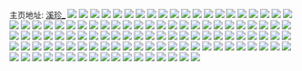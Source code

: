 主页地址: [溪珍_](https://weibo.com/u/5482149608) 
![](https://wx4.sinaimg.cn/mw2000/005Z0xxSly1h9qm22zzpuj30zo0xrdkn.jpg) 
![](https://wx4.sinaimg.cn/mw2000/005Z0xxSly1h9n3dme3amj316x37k4qq.jpg) 
![](https://wx4.sinaimg.cn/mw2000/005Z0xxSly1h9n3do1ctej315o39zx6p.jpg) 
![](https://wx4.sinaimg.cn/mw2000/005Z0xxSly1h9n3dppk85j317l37k1ky.jpg) 
![](https://wx4.sinaimg.cn/mw2000/005Z0xxSly1h9n3dqvii0j315o3b1u0x.jpg) 
![](https://wx4.sinaimg.cn/mw2000/005Z0xxSly1h9n3dss3ycj317037ku0y.jpg) 
![](https://wx4.sinaimg.cn/mw2000/005Z0xxSly1h9n3duv48xj315o39zhdu.jpg) 
![](https://wx4.sinaimg.cn/mw2000/005Z0xxSly1h9n3dkhofbj30xc3ec4qq.jpg) 
![](https://wx4.sinaimg.cn/mw2000/005Z0xxSly1h9n3dww1j1j30xc38iu0x.jpg) 
![](https://wx4.sinaimg.cn/mw2000/005Z0xxSly1h9n3dj19zjj30xc4wtx6q.jpg) 
![](https://wx4.sinaimg.cn/mw2000/005Z0xxSly1h9krn6tilsj30zo256hdt.jpg) 
![](https://wx4.sinaimg.cn/mw2000/005Z0xxSly1h9krn41c5sj30zo256hdt.jpg) 
![](https://wx4.sinaimg.cn/mw2000/005Z0xxSly1h9krn526o8j30zo256e81.jpg) 
![](https://wx4.sinaimg.cn/mw2000/005Z0xxSly1h9iod0obsqj30zo0o1tbt.jpg) 
![](https://wx4.sinaimg.cn/mw2000/005Z0xxSly1h9iod085xuj30zo18gn5c.jpg) 
![](https://wx4.sinaimg.cn/mw2000/005Z0xxSly1h9iod0w389j30u00so42g.jpg) 
![](https://wx4.sinaimg.cn/mw2000/005Z0xxSly1h9g6pjz7rsj30j80j2tc0.jpg) 
![](https://wx4.sinaimg.cn/mw2000/005Z0xxSly1h9bnpsdl1hj333z2bznpe.jpg) 
![](https://wx4.sinaimg.cn/mw2000/005Z0xxSly1h99j77ekrgj318g1jk4mj.jpg) 
![](https://wx4.sinaimg.cn/mw2000/005Z0xxSly1h99j78l17wj30wq0wqn4o.jpg) 
![](https://wx4.sinaimg.cn/mw2000/005Z0xxSly1h99j741a0kj318g1jkqka.jpg) 
![](https://wx4.sinaimg.cn/mw2000/005Z0xxSly1h98bshp5gpj32c0340kjn.jpg) 
![](https://wx4.sinaimg.cn/mw2000/005Z0xxSly1h98bsr2wmfj32c0340npf.jpg) 
![](https://wx4.sinaimg.cn/mw2000/005Z0xxSly1h98bstr4qfj32c0340e83.jpg) 
![](https://wx4.sinaimg.cn/mw2000/005Z0xxSly1h98bso71vzj337k37k4qr.jpg) 
![](https://wx4.sinaimg.cn/mw2000/005Z0xxSly1h976uvnp68j30uk46o7wi.jpg) 
![](https://wx4.sinaimg.cn/mw2000/005Z0xxSly1h95sz8ks8ij32ba334qv6.jpg) 
![](https://wx4.sinaimg.cn/mw2000/005Z0xxSly1h94ldr6k2jj30zk1bfn8u.jpg) 
![](https://wx4.sinaimg.cn/mw2000/005Z0xxSly1h94ldrjb81j31400u0jwn.jpg) 
![](https://wx4.sinaimg.cn/mw2000/005Z0xxSly1h94ldqs4g1j31400u0wnu.jpg) 
![](https://wx4.sinaimg.cn/mw2000/005Z0xxSly1h92k5tesbmj30b40cw750.jpg) 
![](https://wx4.sinaimg.cn/mw2000/005Z0xxSly1h92f6ugwlmj32c0340kjn.jpg) 
![](https://wx4.sinaimg.cn/mw2000/005Z0xxSly1h91d78gjs3j32ba3344qs.jpg) 
![](https://wx4.sinaimg.cn/mw2000/005Z0xxSly1h91d7akrfwj32ba334e84.jpg) 
![](https://wx4.sinaimg.cn/mw2000/005Z0xxSly1h91d7c1h7qj32ba3347wk.jpg) 
![](https://wx4.sinaimg.cn/mw2000/005Z0xxSly1h91d7e0kjej32bc334u0z.jpg) 
![](https://wx4.sinaimg.cn/mw2000/005Z0xxSly1h91d7fp48kj32233347wj.jpg) 
![](https://wx4.sinaimg.cn/mw2000/005Z0xxSly1h91d7hfd83j32bc334u0z.jpg) 
![](https://wx4.sinaimg.cn/mw2000/005Z0xxSly1h91d7j4vdqj32ba3344qs.jpg) 
![](https://wx4.sinaimg.cn/mw2000/005Z0xxSly1h91d7ktfvoj323b334e82.jpg) 
![](https://wx4.sinaimg.cn/mw2000/005Z0xxSly1h91d7mdh5jj3223334npf.jpg) 
![](https://wx4.sinaimg.cn/mw2000/005Z0xxSly1h90dt7btzgj30u00ty0y0.jpg) 
![](https://wx4.sinaimg.cn/mw2000/005Z0xxSly1h8z7kjiljij30ku0ku0ut.jpg) 
![](https://wx4.sinaimg.cn/mw2000/005Z0xxSly1h8yywyxr7dj30u00t6tc8.jpg) 
![](https://wx4.sinaimg.cn/mw2000/005Z0xxSly1h8y4jemw2wj318c0p0agv.jpg) 
![](https://wx4.sinaimg.cn/mw2000/005Z0xxSly1h8y4jexprcj30qo19iaid.jpg) 
![](https://wx4.sinaimg.cn/mw2000/005Z0xxSly1h8y4jf8n2cj30qo11k4d3.jpg) 
![](https://wx4.sinaimg.cn/mw2000/005Z0xxSly1h8y4jfpcwxj30zo1agapy.jpg) 
![](https://wx4.sinaimg.cn/mw2000/005Z0xxSly1h8y4jgd3fej30zo1ao1dc.jpg) 
![](https://wx4.sinaimg.cn/mw2000/005Z0xxSly1h8y4jgpc05j30u014c46k.jpg) 
![](https://wx4.sinaimg.cn/mw2000/005Z0xxSly1h8wt1suotfj33402c0kjm.jpg) 
![](https://wx4.sinaimg.cn/mw2000/005Z0xxSly1h8wt1u9z9cj33402c0qv6.jpg) 
![](https://wx4.sinaimg.cn/mw2000/005Z0xxSly1h8wf57stkvj306o06owef.jpg) 
![](https://wx4.sinaimg.cn/mw2000/005Z0xxSly1h8weeps7ejj31jk28qx6p.jpg) 
![](https://wx4.sinaimg.cn/mw2000/005Z0xxSly1h8weeq634vj31jk223e81.jpg) 
![](https://wx4.sinaimg.cn/mw2000/005Z0xxSly1h8weeqj2clj316p1s1dyk.jpg) 
![](https://wx4.sinaimg.cn/mw2000/005Z0xxSly1h8weer7wvbj30xc1j17ik.jpg) 
![](https://wx4.sinaimg.cn/mw2000/005Z0xxSly1h8weesaxjzj31jk2az7wh.jpg) 
![](https://wx4.sinaimg.cn/mw2000/005Z0xxSly1h8weesp0kaj316p1s1n8y.jpg) 
![](https://wx4.sinaimg.cn/mw2000/005Z0xxSly1h8vnheh4vsj30h50go75z.jpg) 
![](https://wx4.sinaimg.cn/mw2000/005Z0xxSly1h8q10538yoj33402c0b2c.jpg) 
![](https://wx4.sinaimg.cn/mw2000/005Z0xxSly1h8q106f262j30zo2561be.jpg) 
![](https://wx4.sinaimg.cn/mw2000/005Z0xxSly1h8osl0tt4yj30zo2204cc.jpg) 
![](https://wx4.sinaimg.cn/mw2000/005Z0xxSly1h8oslqqwdjj30zo219h1d.jpg) 
![](https://wx4.sinaimg.cn/mw2000/005Z0xxSly1h8osm55zpjj30zo21v167.jpg) 
![](https://wx4.sinaimg.cn/mw2000/005Z0xxSly1h8l46y9kz9j310k1iuk89.jpg) 
![](https://wx4.sinaimg.cn/mw2000/005Z0xxSly1h8l46yn70nj315a1k3h3p.jpg) 
![](https://wx4.sinaimg.cn/mw2000/005Z0xxSly1h8l46yyxvjj31651jcnf1.jpg) 
![](https://wx4.sinaimg.cn/mw2000/005Z0xxSly1h8e3u0nm8ij30wi13lgud.jpg) 
![](https://wx4.sinaimg.cn/mw2000/005Z0xxSly1h8e3u06a9vj30zo178gut.jpg) 
![](https://wx4.sinaimg.cn/mw2000/005Z0xxSly1h82rxd1go6j30me0metaw.jpg) 
![](https://wx4.sinaimg.cn/mw2000/005Z0xxSly1h7510lp3auj32dr36adzd.jpg) 
![](https://wx4.sinaimg.cn/mw2000/005Z0xxSly1h7510jyi88j32082wv1ky.jpg) 
![](https://wx4.sinaimg.cn/mw2000/005Z0xxSly1h7510ndthfj336c36agxy.jpg) 
![](https://wx4.sinaimg.cn/mw2000/005Z0xxSly1h7510oyu38j32dr36ak0b.jpg) 
![](https://wx4.sinaimg.cn/mw2000/005Z0xxSly1h7510q1az0j32c0340hdu.jpg) 
![](https://wx4.sinaimg.cn/mw2000/005Z0xxSly1h7510s2hysj32dr36ahdw.jpg) 
![](https://wx4.sinaimg.cn/mw2000/005Z0xxSly1h7510u8idwj32dr36ak1b.jpg) 
![](https://wx4.sinaimg.cn/mw2000/005Z0xxSly1h7510w6od0j32dr36ax6r.jpg) 
![](https://wx4.sinaimg.cn/mw2000/005Z0xxSly1h7510wxntwj30zo0z84qp.jpg) 
![](https://wx4.sinaimg.cn/mw2000/005Z0xxSly1h6x5yv88pgj32c02c0b2a.jpg) 
![](https://wx4.sinaimg.cn/mw2000/005Z0xxSly1h6x5xo10zgj33402c0u0y.jpg) 
![](https://wx4.sinaimg.cn/mw2000/005Z0xxSly1h6x5xqr0ssj33402a64f1.jpg) 
![](https://wx4.sinaimg.cn/mw2000/005Z0xxSly1h6x5xsk0cpj32c0340b2c.jpg) 
![](https://wx4.sinaimg.cn/mw2000/005Z0xxSly1h6tn11y38hj33402c04qp.jpg) 
![](https://wx4.sinaimg.cn/mw2000/005Z0xxSly1h6tn13lul3j33402c0b2a.jpg) 
![](https://wx4.sinaimg.cn/mw2000/005Z0xxSly1h6q6n38d0qj32c0340asw.jpg) 
![](https://wx4.sinaimg.cn/mw2000/005Z0xxSly1h6q6n0mwmsj30zo1b54ik.jpg) 
![](https://wx4.sinaimg.cn/mw2000/005Z0xxSly1h6gy9buk1xj32c0340b29.jpg) 
![](https://wx4.sinaimg.cn/mw2000/005Z0xxSly1h631xxj3rnj31ly18fdye.jpg) 
![](https://wx4.sinaimg.cn/mw2000/005Z0xxSly1h5zloq0pyhj32c0340kjn.jpg) 
![](https://wx4.sinaimg.cn/mw2000/005Z0xxSly1h5s5lgcpm4j30tn1ffdso.jpg) 
![](https://wx4.sinaimg.cn/mw2000/005Z0xxSly1h5pash8z46j30go0gomyr.jpg) 
![](https://wx4.sinaimg.cn/mw2000/005Z0xxSly1h5mwwqeq2mj32c0340kjm.jpg) 
![](https://wx4.sinaimg.cn/mw2000/005Z0xxSly1h5mwwwd9jlj33402c01ky.jpg) 
![](https://wx4.sinaimg.cn/mw2000/005Z0xxSly1h5mwwv2em6j32c03407wi.jpg) 
![](https://wx4.sinaimg.cn/mw2000/005Z0xxSly1h5mwwslgczj32b71j7hdt.jpg) 
![](https://wx4.sinaimg.cn/mw2000/005Z0xxSly1h5mwyavthtj308c08cmxi.jpg) 
![](https://wx4.sinaimg.cn/mw2000/005Z0xxSly1h5mwy8wrmdj333z2bzkjm.jpg) 
![](https://wx4.sinaimg.cn/mw2000/005Z0xxSly1h5kgnr8w7jj30zo1ifx3y.jpg) 
![](https://wx4.sinaimg.cn/mw2000/005Z0xxSly1h5jgcnodkej30zo0trjx2.jpg) 
![](https://wx4.sinaimg.cn/mw2000/005Z0xxSly1h5gxw4yxy0j32c0340hdt.jpg) 
![](https://wx4.sinaimg.cn/mw2000/005Z0xxSly1h5gxw3s651j30wl17gk3j.jpg) 
![](https://wx4.sinaimg.cn/mw2000/005Z0xxSly1h5evrdjevqj30jz0lrmyi.jpg) 
![](https://wx4.sinaimg.cn/mw2000/005Z0xxSly1h57pcyaveij30ukbgfu0y.jpg) 
![](https://wx4.sinaimg.cn/mw2000/005Z0xxSly1h57pcuciz2j31400u0wsd.jpg) 
![](https://wx4.sinaimg.cn/mw2000/005Z0xxSly1h57pd2owm0j33402c0qv8.jpg) 
![](https://wx4.sinaimg.cn/mw2000/005Z0xxSly1h57pd6fsyjj30xc460kjl.jpg) 
![](https://wx4.sinaimg.cn/mw2000/005Z0xxSly1h57pgyul07j30zo1auhdt.jpg) 
![](https://wx4.sinaimg.cn/mw2000/005Z0xxSly1h57pct3hooj32c0340u0x.jpg) 
![](https://wx4.sinaimg.cn/mw2000/005Z0xxSly1h57pd85t4gj32c0340x6p.jpg) 
![](https://wx4.sinaimg.cn/mw2000/005Z0xxSly1h57pdmrddkj33402c04qr.jpg) 
